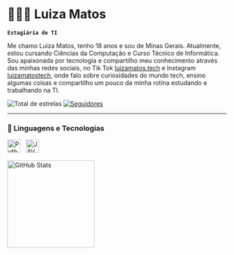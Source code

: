 # 👩🏻‍💻 Luiza Matos

**`Estagiária de TI`**

Me chamo Luiza Matos, tenho 18 anos e sou de Minas Gerais. Atualmente, estou cursando Ciências da Computação e Curso Técnico de Informática. Sou apaixonada por tecnologia e compartilho meu conhecimento através das minhas redes sociais, no Tik Tok [luizamatos.tech](https://www.tiktok.com/@luizamatos.tech) e Instagram [luizamatostech](https://www.instagram.com/luizamatostech/), onde falo sobre curiosidades do mundo tech, ensino algumas coisas e compartilho um pouco da minha rotina estudando e trabalhando na TI.

<p
    <a href="https://github.com/Luizapmatoss?tab=repositories&sort=stargazers">
        <img 
            alt="Total de estrelas" 
            title="Total de estrelas GitHub" 
            src="https://custom-icon-badges.demolab.com/github/stars/Luizapmatoss?color=55960c&style=for-the-badge&labelColor=488207&logo=star&label=estrelas"
        />
    </a>
    <a href="https://github.com/Luizapmatoss?tab=followers">
        <img 
            alt="Seguidores" 
            title="Me siga no GitHub" 
            src="https://custom-icon-badges.demolab.com/github/followers/Luizapmatoss?color=236ad3&labelColor=1155ba&style=for-the-badge&logo=github&label=Seguidores&logoColor=white"
        />
    </a>
</p>

---

### 🤖 Linguagens e Tecnologias

<img 
    align="left" 
    alt="Python" 
    title="Python"
    width="30px" 
    style="padding-right: 10px;" 
    src="https://cdn.jsdelivr.net/gh/devicons/devicon@latest/icons/python/python-original.svg" 
/>
<img 
    align="left" 
    alt="JAVA" 
    title="Java"
    width="30px" 
    style="padding-right: 10px;" 
    src="https://cdn.jsdelivr.net/gh/devicons/devicon@latest/icons/java/java-original.svg"  
/>
<br/>
<br/>

<p>
  <img 
    align="left" 
    alt="GitHub Stats" 
    height="200" 
    style="padding-right: 10px;" 
    src="https://github-readme-stats.vercel.app/api?username=Luizapmatoss&show_icons=true&theme=tokyonight&include_all_commits=true&locale=pt-br" 
  />
    
  
</p>
